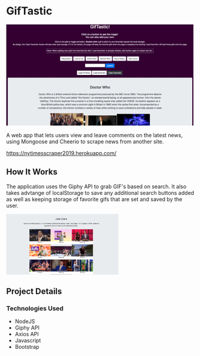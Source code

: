 # GifTastic

<img src="https://github.com/A-Mallik/GifTastic/blob/master/Giftastic.png?raw=true" width="500" height="270" alt="Giftastic">

A web app that lets users view and leave comments on the latest news, using  Mongoose and Cheerio to scrape news from another site.

https://nytimesscraper2019.herokuapp.com/


## How It Works
The application uses the Giphy API to grab GIF's based on search. It also takes advtange of localStorage to save any additional search buttons added as well as keeping storage of favorite gifs that are set and saved by the user.


<img src="https://github.com/A-Mallik/GifTastic/blob/master/Giftastic2.png?raw=true" width="300" height="162" alt="Giftastic2">

## Project Details

<!-- ### APIs
* Github  -->

### Technologies Used
* NodeJS
* Giphy API
* Axios API
* Javascript
* Bootstrap
